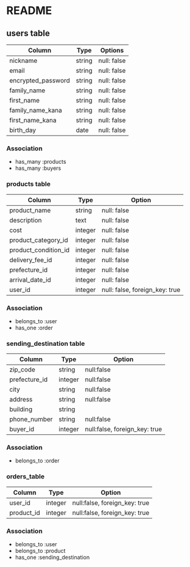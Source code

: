 # README

## users table

| Column                | Type    | Options     |
| --------------------- | ------- | ----------- |
| nickname              | string  | null: false |
| email                 | string  | null: false |
| encrypted_password    | string  | null: false |
| family_name           | string  | null: false |
| first_name            | string  | null: false |
| family_name_kana      | string  | null: false |
| first_name_kana       | string  | null: false |
| birth_day             | date    | null: false |


### Association
- has_many :products
- has_many :buyers


### products table

| Column               | Type       | Option                         |
| -----------------    | ---------  | ------------------------------ | 
| product_name         | string     | null: false                    |
| description          | text       | null: false                    |
| cost                 | integer    | null: false                    |
| product_category_id  | integer    | null: false                    |
| product_condition_id | integer    | null: false                    |
| delivery_fee_id      | integer    | null: false                    |
| prefecture_id        | integer    | null: false                    |
| arrival_date_id      | integer    | null: false                    |
| user_id              | integer    | null: false, foreign_key: true |


### Association
- belongs_to :user
- has_one :order


### sending_destination table

| Column        |Type       | Option                        |
| ------------  | --------  | ----------------------------- | 
| zip_code      | string    | null:false                    |
| prefecture_id | integer   | null:false                    |
| city          | string    | null:false                    |
| address       | string    | null:false                    |
| building      | string    |                               | 
| phone_number  | string    | null:false                    |
| buyer_id      | integer   | null:false, foreign_key: true |


### Association
- belongs_to :order


### orders_table

| Column      |Type     | Option                        |
| ----------- | ------- | ----------------------------- | 
| user_id    | integer | null:false, foreign_key: true |
| product_id | integer | null:false, foreign_key: true |


### Association
- belongs_to :user
- belongs_to :product
- has_one :sending_destination
